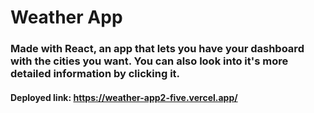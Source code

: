 # Weather App

### Made with React, an app that lets you have your dashboard with the cities you want. You can also look into it's more detailed information by clicking it.

#### Deployed link: https://weather-app2-five.vercel.app/ 
